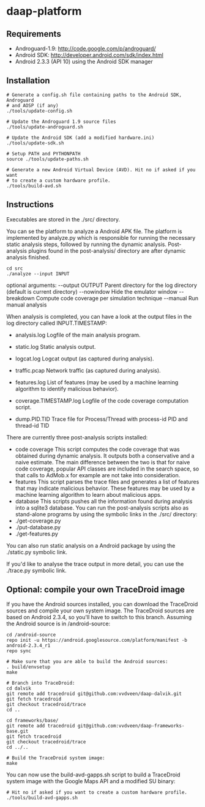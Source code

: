 daap-platform
=============

Requirements
------------

- Androguard-1.9: http://code.google.com/p/androguard/
- Android SDK: http://developer.android.com/sdk/index.html
- Android 2.3.3 (API 10) using the Android SDK manager

Installation
------------

    # Generate a config.sh file containing paths to the Android SDK, Androguard
    # and AOSP (if any)
    ./tools/update-config.sh

    # Update the Androguard 1.9 source files
    ./tools/update-androguard.sh

    # Update the Android SDK (add a modified hardware.ini)
    ./tools/update-sdk.sh

    # Setup PATH and PYTHONPATH
    source ./tools/update-paths.sh

    # Generate a new Android Virtual Device (AVD). Hit no if asked if you want
    # to create a custom hardware profile.
    ./tools/build-avd.sh


Instructions
------------
Executables are stored in the ./src/ directory.

You can se the platform to analyze a Android APK file. The platform is
implemented by analyze.py which is responsible for running the necessary static
analysis steps, followed by running the dynamic analysis. Post-analysis plugins
found in the post-analysis/ directory are after dynamic analysis finished.

    cd src
    ./analyze --input INPUT

optional arguments:
  --output OUTPUT  Parent directory for the log directory (default is current directory)
  --nowindow       Hide the emulator window
  --breakdown      Compute code coverage per simulation technique
  --manual         Run manual analysis

When analysis is completed, you can have a look at the output files in the log
directory called INPUT.TIMESTAMP:

- analysis.log              Logfile of the main analysis program.

- static.log                Static analysis output.

- logcat.log                Logcat output   (as captured during analysis).

- traffic.pcap              Network traffic (as captured during analysis).

- features.log              List of features (may be used by a machine learning
                            algorithm to identify malicious behavior).

- coverage.TIMESTAMP.log    Logfile of the code coverage computation script.

- dump.PID.TID              Trace file for Process/Thread with process-id PID
                            and thread-id TID
 
There are currently three post-analysis scripts installed:
- code coverage
    This script computes the code coverage that was obtained during dynamic
    analysis. It outputs both a conservative and a naive estimate. The main
    difference between the two is that for naive code coverage, popular API classes
    are included in the search space, so that calls to AdMob.x for example are not
    take into consideration.
- features
    This script parses the trace files and generates a list of features that may
    indicate malicious behavior. These features may be used by a machine learning
    algorithm to learn about malicious apps.
- database
    This scripts pushes all the information found during analysis into a sqlite3
    database.
You can run the post-analysis scripts also as stand-alone programs by using the
symbolic links in the ./src/ directory:
- ./get-coverage.py
- ./put-database.py
- ./get-features.py

You can also run static analysis on a Android package by using the ./static.py
symbolic link.

If you'd like to analyse the trace output in more detail, you can use the
./trace.py symbolic link.








Optional: compile your own TraceDroid image
-------------------------------------------

If you have the Android sources installed, you can download the TraceDroid
sources and compile your own system image. The TraceDroid sources are based on
Android 2.3.4, so you'll have to switch to this branch. Assuming the Android
source is in /android-source:
    
    cd /android-source
    repo init -u https://android.googlesource.com/platform/manifest -b android-2.3.4_r1
    repo sync

    # Make sure that you are able to build the Android sources:
    . build/envsetup
    make

    # Branch into TraceDroid:
    cd dalvik
    git remote add tracedroid git@github.com:vvdveen/daap-dalvik.git
    git fetch tracedroid
    git checkout tracedroid/trace
    cd ..

    cd frameworks/base/
    git remote add tracedroid git@github.com:vvdveen/daap-frameworks-base.git
    git fetch tracedroid
    git checkout tracedroid/trace
    cd ../..

    # Build the TraceDroid system image:
    make

You can now use the build-avd-gapps.sh script to build a TraceDroid system
image with the Google Maps API and a modified SU binary:

    # Hit no if asked if you want to create a custom hardware profile.
    ./tools/build-avd-gapps.sh
 
